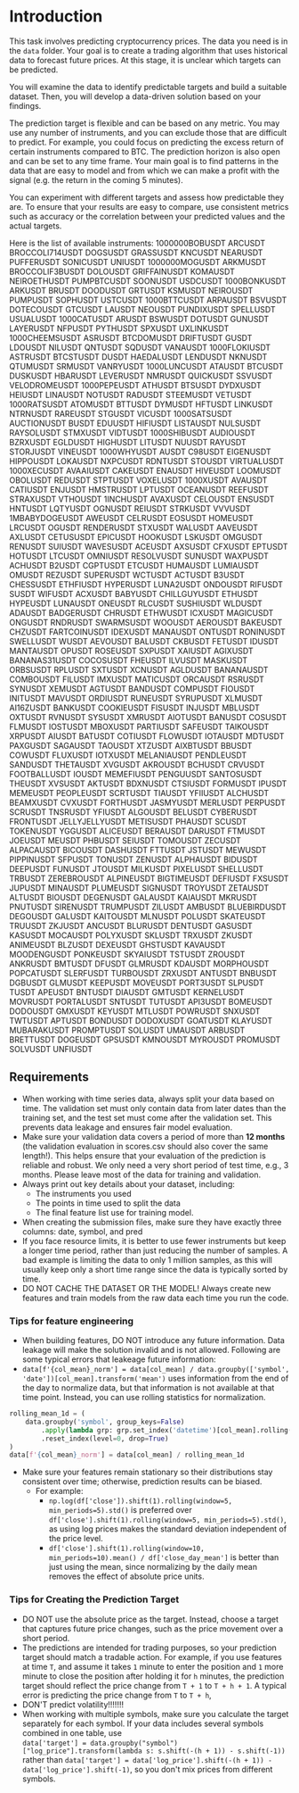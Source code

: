 
# Introduction

This task involves predicting cryptocurrency prices. The data you need is in the `data` folder. Your goal is to create a trading algorithm that uses historical data to forecast future prices. At this stage, it is unclear which targets can be predicted.

You will examine the data to identify predictable targets and build a suitable dataset. Then, you will develop a data-driven solution based on your findings.

The prediction target is flexible and can be based on any metric. You may use any number of instruments, and you can exclude those that are difficult to predict. For example, you could focus on predicting the excess return of certain instruments compared to BTC. The prediction horizon is also open and can be set to any time frame. Your main goal is to find patterns in the data that are easy to model and from which we can make a profit with the signal (e.g. the return in the coming 5 minutes).

You can experiment with different targets and assess how predictable they are. To ensure that your results are easy to compare, use consistent metrics such as accuracy or the correlation between your predicted values and the actual targets.

Here is the list of available instruments:
1000000BOBUSDT ARCUSDT BROCCOLI714USDT DOGSUSDT GRASSUSDT KNCUSDT NEARUSDT PUFFERUSDT SONICUSDT UNIUSDT 1000000MOGUSDT ARKMUSDT BROCCOLIF3BUSDT DOLOUSDT GRIFFAINUSDT KOMAUSDT NEIROETHUSDT PUMPBTCUSDT SOONUSDT USDCUSDT 1000BONKUSDT ARKUSDT BRUSDT DOODUSDT GRTUSDT KSMUSDT NEIROUSDT PUMPUSDT SOPHUSDT USTCUSDT 1000BTTCUSDT ARPAUSDT BSVUSDT DOTECOUSDT GTCUSDT LAUSDT NEOUSDT PUNDIXUSDT SPELLUSDT USUALUSDT 1000CATUSDT ARUSDT BSWUSDT DOTUSDT GUNUSDT LAYERUSDT NFPUSDT PYTHUSDT SPXUSDT UXLINKUSDT 1000CHEEMSUSDT ASRUSDT BTCDOMUSDT DRIFTUSDT GUSDT LDOUSDT NILUSDT QNTUSDT SQDUSDT VANAUSDT 1000FLOKIUSDT ASTRUSDT BTCSTUSDT DUSDT HAEDALUSDT LENDUSDT NKNUSDT QTUMUSDT SRMUSDT VANRYUSDT 1000LUNCUSDT ATAUSDT BTCUSDT DUSKUSDT HBARUSDT LEVERUSDT NMRUSDT QUICKUSDT SSVUSDT VELODROMEUSDT 1000PEPEUSDT ATHUSDT BTSUSDT DYDXUSDT HEIUSDT LINAUSDT NOTUSDT RADUSDT STEEMUSDT VETUSDT 1000RATSUSDT ATOMUSDT BTTUSDT DYMUSDT HFTUSDT LINKUSDT NTRNUSDT RAREUSDT STGUSDT VICUSDT 1000SATSUSDT AUCTIONUSDT BUSDT EDUUSDT HIFIUSDT LISTAUSDT NULSUSDT RAYSOLUSDT STMXUSDT VIDTUSDT 1000SHIBUSDT AUDIOUSDT BZRXUSDT EGLDUSDT HIGHUSDT LITUSDT NUUSDT RAYUSDT STORJUSDT VINEUSDT 1000WHYUSDT AUSDT C98USDT EIGENUSDT HIPPOUSDT LOKAUSDT NXPCUSDT RDNTUSDT STOUSDT VIRTUALUSDT 1000XECUSDT AVAAIUSDT CAKEUSDT ENAUSDT HIVEUSDT LOOMUSDT OBOLUSDT REDUSDT STPTUSDT VOXELUSDT 1000XUSDT AVAUSDT CATIUSDT ENJUSDT HMSTRUSDT LPTUSDT OCEANUSDT REEFUSDT STRAXUSDT VTHOUSDT 1INCHUSDT AVAXUSDT CELOUSDT ENSUSDT HNTUSDT LQTYUSDT OGNUSDT REIUSDT STRKUSDT VVVUSDT 1MBABYDOGEUSDT AWEUSDT CELRUSDT EOSUSDT HOMEUSDT LRCUSDT OGUSDT RENDERUSDT STXUSDT WALUSDT AAVEUSDT AXLUSDT CETUSUSDT EPICUSDT HOOKUSDT LSKUSDT OMGUSDT RENUSDT SUIUSDT WAVESUSDT ACEUSDT AXSUSDT CFXUSDT EPTUSDT HOTUSDT LTCUSDT OMNIUSDT RESOLVUSDT SUNUSDT WAXPUSDT ACHUSDT B2USDT CGPTUSDT ETCUSDT HUMAUSDT LUMIAUSDT OMUSDT REZUSDT SUPERUSDT WCTUSDT ACTUSDT B3USDT CHESSUSDT ETHFIUSDT HYPERUSDT LUNA2USDT ONDOUSDT RIFUSDT SUSDT WIFUSDT ACXUSDT BABYUSDT CHILLGUYUSDT ETHUSDT HYPEUSDT LUNAUSDT ONEUSDT RLCUSDT SUSHIUSDT WLDUSDT ADAUSDT BADGERUSDT CHRUSDT ETHWUSDT ICXUSDT MAGICUSDT ONGUSDT RNDRUSDT SWARMSUSDT WOOUSDT AEROUSDT BAKEUSDT CHZUSDT FARTCOINUSDT IDEXUSDT MANAUSDT ONTUSDT RONINUSDT SWELLUSDT WUSDT AEVOUSDT BALUSDT CKBUSDT FETUSDT IDUSDT MANTAUSDT OPUSDT ROSEUSDT SXPUSDT XAIUSDT AGIXUSDT BANANAS31USDT COCOSUSDT FHEUSDT ILVUSDT MASKUSDT ORBSUSDT RPLUSDT SXTUSDT XCNUSDT AGLDUSDT BANANAUSDT COMBOUSDT FILUSDT IMXUSDT MATICUSDT ORCAUSDT RSRUSDT SYNUSDT XEMUSDT AGTUSDT BANDUSDT COMPUSDT FIOUSDT INITUSDT MAVUSDT ORDIUSDT RUNEUSDT SYRUPUSDT XLMUSDT AI16ZUSDT BANKUSDT COOKIEUSDT FISUSDT INJUSDT MBLUSDT OXTUSDT RVNUSDT SYSUSDT XMRUSDT AIOTUSDT BANUSDT COSUSDT FLMUSDT IOSTUSDT MBOXUSDT PARTIUSDT SAFEUSDT TAIKOUSDT XRPUSDT AIUSDT BATUSDT COTIUSDT FLOWUSDT IOTAUSDT MDTUSDT PAXGUSDT SAGAUSDT TAOUSDT XTZUSDT AIXBTUSDT BBUSDT COWUSDT FLUXUSDT IOTXUSDT MELANIAUSDT PENDLEUSDT SANDUSDT THETAUSDT XVGUSDT AKROUSDT BCHUSDT CRVUSDT FOOTBALLUSDT IOUSDT MEMEFIUSDT PENGUUSDT SANTOSUSDT THEUSDT XVSUSDT AKTUSDT BDXNUSDT CTSIUSDT FORMUSDT IPUSDT MEMEUSDT PEOPLEUSDT SCRTUSDT TIAUSDT YFIIUSDT ALCHUSDT BEAMXUSDT CVXUSDT FORTHUSDT JASMYUSDT MERLUSDT PERPUSDT SCRUSDT TNSRUSDT YFIUSDT ALGOUSDT BELUSDT CYBERUSDT FRONTUSDT JELLYJELLYUSDT METISUSDT PHAUSDT SCUSDT TOKENUSDT YGGUSDT ALICEUSDT BERAUSDT DARUSDT FTMUSDT JOEUSDT MEUSDT PHBUSDT SEIUSDT TOMOUSDT ZECUSDT ALPACAUSDT BICOUSDT DASHUSDT FTTUSDT JSTUSDT MEWUSDT PIPPINUSDT SFPUSDT TONUSDT ZENUSDT ALPHAUSDT BIDUSDT DEEPUSDT FUNUSDT JTOUSDT MILKUSDT PIXELUSDT SHELLUSDT TRBUSDT ZEREBROUSDT ALPINEUSDT BIGTIMEUSDT DEFIUSDT FXSUSDT JUPUSDT MINAUSDT PLUMEUSDT SIGNUSDT TROYUSDT ZETAUSDT ALTUSDT BIOUSDT DEGENUSDT GALAUSDT KAIAUSDT MKRUSDT PNUTUSDT SIRENUSDT TRUMPUSDT ZILUSDT AMBUSDT BLUEBIRDUSDT DEGOUSDT GALUSDT KAITOUSDT MLNUSDT POLUSDT SKATEUSDT TRUUSDT ZKJUSDT ANCUSDT BLURUSDT DENTUSDT GASUSDT KASUSDT MOCAUSDT POLYXUSDT SKLUSDT TRXUSDT ZKUSDT ANIMEUSDT BLZUSDT DEXEUSDT GHSTUSDT KAVAUSDT MOODENGUSDT PONKEUSDT SKYAIUSDT TSTUSDT ZROUSDT ANKRUSDT BMTUSDT DFUSDT GLMRUSDT KDAUSDT MORPHOUSDT POPCATUSDT SLERFUSDT TURBOUSDT ZRXUSDT ANTUSDT BNBUSDT DGBUSDT GLMUSDT KEEPUSDT MOVEUSDT PORT3USDT SLPUSDT TUSDT APEUSDT BNTUSDT DIAUSDT GMTUSDT KERNELUSDT MOVRUSDT PORTALUSDT SNTUSDT TUTUSDT API3USDT BOMEUSDT DODOUSDT GMXUSDT KEYUSDT MTLUSDT POWRUSDT SNXUSDT TWTUSDT APTUSDT BONDUSDT DODOXUSDT GOATUSDT KLAYUSDT MUBARAKUSDT PROMPTUSDT SOLUSDT UMAUSDT ARBUSDT BRETTUSDT DOGEUSDT GPSUSDT KMNOUSDT MYROUSDT PROMUSDT SOLVUSDT UNFIUSDT


## Requirements
- When working with time series data, always split your data based on time. The validation set must only contain data from later dates than the training set, and the test set must come after the validation set. This prevents data leakage and ensures fair model evaluation.
- Make sure your validation data covers a period of more than **12 months** (the validation evaluation in scores.csv should also cover the same length!). This helps ensure that your evaluation of the prediction is reliable and robust. We only need a very short period of test time, e.g., 3 months. Please leave most of the data for training and validation.
- Always print out key details about your dataset, including:
  - The instruments you used
  - The points in time used to split the data
  - The final feature list use for training model.
- When creating the submission files, make sure they have exactly three columns: date, symbol, and pred  
- If you face resource limits, it is better to use fewer instruments but keep a longer time period, rather than just reducing the number of samples. A bad example is limiting the data to only 1 million samples, as this will usually keep only a short time range since the data is typically sorted by time.
- DO NOT CACHE THE DATASET OR THE MODEL! Always create new features and train models from the raw data each time you run the code.

### Tips for feature engineering
- When building features, DO NOT introduce any future information. Data leakage will make the solution invalid and is not allowed. Following are some typical errors that leakeage future information:
- `data[f'{col_mean}_norm'] = data[col_mean] / data.groupby(['symbol', 'date'])[col_mean].transform('mean')` uses information from the end of the day to normalize data, but that information is not available at that time point. Instead, you can use rolling statistics for normalization.
```Python
rolling_mean_1d = (
    data.groupby('symbol', group_keys=False)
        .apply(lambda grp: grp.set_index('datetime')[col_mean].rolling('1D', closed='both').mean())
        .reset_index(level=0, drop=True)
)
data[f'{col_mean}_norm'] = data[col_mean] / rolling_mean_1d
```


- Make sure your features remain stationary so their distributions stay consistent over time; otherwise, prediction results can be biased.
  - For example:
    - `np.log(df['close']).shift(1).rolling(window=5, min_periods=5).std()` is preferred over `df['close'].shift(1).rolling(window=5, min_periods=5).std()`, as using log prices makes the standard deviation independent of the price level.
    - `df['close'].shift(1).rolling(window=10, min_periods=10).mean() / df['close_day_mean']` is better than just using the mean, since normalizing by the daily mean removes the effect of absolute price units.

### Tips for Creating the Prediction Target
- DO NOT use the absolute price as the target. Instead, choose a target that captures future price changes, such as the price movement over a short period.
- The predictions are intended for trading purposes, so your prediction target should match a tradable action. For example, if you use features at time `T`, and assume it takes `1` minute to enter the position and `1` more minute to close the position after holding it for `h` minutes, the prediction target should reflect the price change from `T + 1` to `T + h + 1`. A typical error is predicting the price change from  `T` to `T + h`,
- DON'T predict volatility!!!!!!!
- When working with multiple symbols, make sure you calculate the target separately for each symbol. If your data includes several symbols combined in one table, use  
  `data['target'] = data.groupby("symbol")["log_price"].transform(lambda s: s.shift(-(h + 1)) - s.shift(-1))`
  rather than
  `data['target'] = data['log_price'].shift(-(h + 1)) - data['log_price'].shift(-1)`,
  so you don't mix prices from different symbols.
